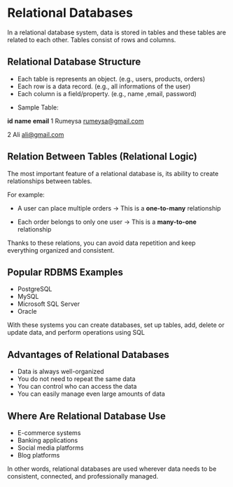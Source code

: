 # Relational Databases

In a relational database system, data is stored in tables and these tables are related to each other. Tables consist of rows and columns.

## Relational Database Structure

- Each table is represents an object. (e.g., users, products, orders)
- Each row is a data record. (e.g., all informations of the user)
- Each column is a field/property. (e.g., name ,email, password)

* Sample Table:

**id** **name** **email**
1 Rumeysa rumeysa@gmail.com

2 Ali ali@gmail.com

## Relation Between Tables (Relational Logic)

The most important feature of a relational database is, its ability to create relationships between tables.

For example:

- A user can place multiple orders
  -> This is a **one-to-many** relationship

- Each order belongs to only one user
  -> This is a **many-to-one** relationship

Thanks to these relations, you can avoid data repetition and keep everything organized and consistent.

## Popular RDBMS Examples

- PostgreSQL
- MySQL
- Microsoft SQL Server
- Oracle

With these systems you can create databases, set up tables, add, delete or update data, and perform operations using SQL

## Advantages of Relational Databases

- Data is always well-organized
- You do not need to repeat the same data
- You can control who can access the data
- You can easily manage even large amounts of data

## Where Are Relational Database Use

- E-commerce systems
- Banking applications
- Social media platforms
- Blog platforms

In other words, relational databases are used wherever data needs to be consistent, connected, and professionally managed.

